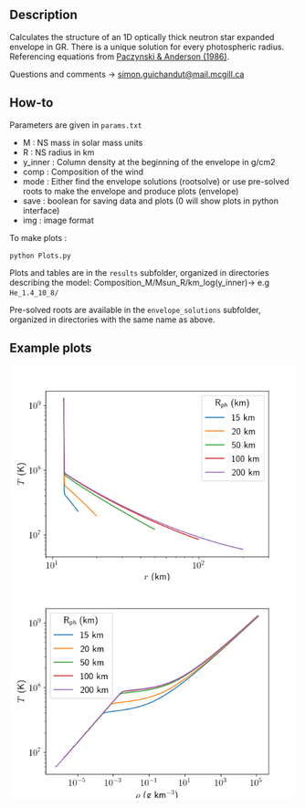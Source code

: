 ## Description

Calculates the structure of an 1D optically thick neutron star expanded envelope in GR.  There is a unique solution for every photospheric radius.
Referencing equations from [Paczynski & Anderson (1986)](http://adsabs.harvard.edu/abs/1986ApJ...302....1P).

Questions and comments -> simon.guichandut@mail.mcgill.ca


## How-to

Parameters are given in `params.txt`
* M : NS mass in solar mass units                                                             
* R : NS radius in km                                                                                        
* y_inner : Column density at the beginning of the envelope in g/cm2 
* comp : Composition of the wind
* mode : Either find the envelope solutions (rootsolve) or use pre-solved roots to make the envelope and produce plots (envelope)
* save : boolean for saving data and plots (0 will show plots in python interface)
* img : image format 


To make plots :

    python Plots.py

Plots and tables are in the `results` subfolder, organized in directories describing the model:
Composition_M/Msun_R/km_log(y_inner)-> e.g `He_1.4_10_8/`

Pre-solved roots are available in the `envelope_solutions` subfolder, organized in directories with the same name as above.


## Example plots

![](/results/He_1.4_12_8/plots/Temperature.png)
![](/results/He_1.4_12_8/plots/Density-Temperature.png)

